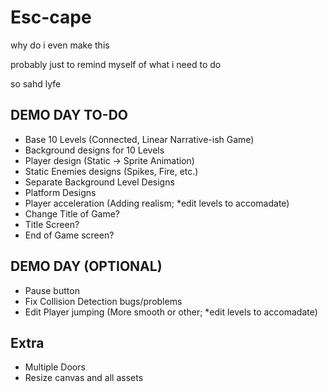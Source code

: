 <h1> Esc-cape </h1>
<p> why do i even make this </p>
<p> probably just to remind myself of what i need to do </p>
<p> so sahd lyfe </p>

<h2>DEMO DAY TO-DO</h2>
<ul>
<li>Base 10 Levels (Connected, Linear Narrative-ish Game)</li>
<li>Background designs for 10 Levels</li>
<li>Player design (Static -> Sprite Animation)</li>
<li>Static Enemies designs (Spikes, Fire, etc.)</li>
<li>Separate Background Level Designs</li>
<li>Platform Designs</li>
<li>Player acceleration (Adding realism; *edit levels to accomadate)</li>
<li>Change Title of Game?</li>
<li>Title Screen?</li>
<li>End of Game screen?</li>
</ul>

<h2>DEMO DAY (OPTIONAL)</h2>
<ul>
<li>Pause button</li>
<li>Fix Collision Detection bugs/problems</li>
<li>Edit Player jumping (More smooth or other; *edit levels to accomadate)</li>
</ul>

<h2>Extra</h2>
<ul>
<li>Multiple Doors</li>
<li>Resize canvas and all assets</li>
</ul>
